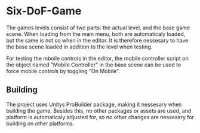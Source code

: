 # Six-DoF-Game
The games levels consist of two parts: the actual level, and the base game scene. When loading from the main menu, both are automaticaly loaded, but the same is not so when in the editor. It is therefore nessesary to have the base scene loaded in addition to the level when testing.

For testing the mboile controls in the editor, the mobile controller script on the object named "Mobile Controller" in the base scene can be used to force mobile controls by toggling "On Mobile".

## Building
The project uses Unitys ProBuilder package, making it nessesary when building the game. Besides this, no other packages or assets are used, and platform is automaticaly adjusted for, so no other changes are nessesary for building on other platforms.
